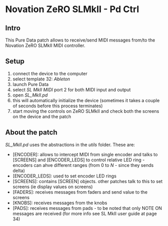 # Novation ZeRO SLMkII - Pd Ctrl
## Intro
This Pure Data patch allows to receive/send MIDI messages from/to the Novation ZeRO SLMkII MIDI controller.

## Setup
1. connect the device to the computer
2. select template 32: *Ableton*
3. launch Pure Data
4. select *SL MkII MIDI* port 2 for both MIDI input and output
5. open *SL_MkII.pd*
6. this will automatically initialize the device (sometimes it takes a couple of seconds before this process terminates)
7. start moving the controls on ZeRO SLMkII and check both the screens on the device and the patch

## About the patch
*SL_MkII.pd* uses the abstractions in the *utils* folder.
These are:
* [ENCODER]: allows to intercept MIDI from single encoder and talks to [SCREENS] and [ENCODER_LEDS] to control relative LED ring - encoders can ahve different ranges (from 0 to *N* - since they sends delta)
* [ENCODER_LEDS]: used to set encoder LED rings
* [SCREENS]: contains [SCREEN] objects. other patches talk to this to set screens (ie display values on screens)
* [FADERS]: receives messages from faders and send value to the screens
* [KNOBS]: receives messages from the knobs
* [PADS]: receives messages from pads - to be noted that only NOTE ON messages are received (for more info see SL MkII user guide at page 34)
